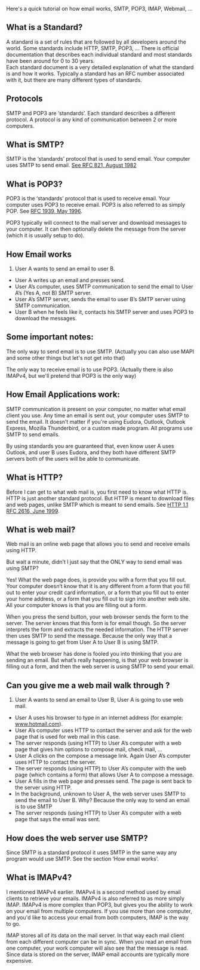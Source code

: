 Here's a quick tutorial on how email works, SMTP, POP3, IMAP, Webmail, ...

## What is a Standard?

A standard is a set of rules that are followed by all developers around the world.  Some standards include HTTP, SMTP, POP3, …
There is official documentation that describes each individual standard and most standards have been around for 0 to 30 years.  
Each standard document is a very detailed explanation of what the standard is and how it works.  Typically a standard has an RFC number associated with it, but there are many different types of standards.


## Protocols

SMTP and POP3 are ‘standards’.  Each standard describes a different protocol.  A protocol is any kind of communication between 2 or more computers.


## What is SMTP?

SMTP is the ‘standards’ protocol that is used to send email.  Your computer uses SMTP to send email.   [See RFC 821, August 1982][1]

## What is POP3?

POP3 is the ‘standards’ protocol that is used to receive email.  Your computer uses POP3 to receive email.  POP3 is also referred to as simply POP.  See [RFC 1939, May 1996][2].

POP3 typically will connect to the mail server and download messages to your computer.  It can then optionally delete the message from the server (which it is usually setup to do).


## How Email works

1. User A wants to send an email to user B.  
- User A writes up an email and presses send.  
- User A’s computer, uses SMTP communication to send the email to User A’s (Yes A, not B) SMTP server.  
- User A’s SMTP server, sends the email to user B’s SMTP server using SMTP communication.  
- User B when he feels like it, contacts his SMTP server and uses POP3 to download the   messages.


## Some important notes:

The only way to send email is to use SMTP.  (Actually you can also use MAPI and some other things but let's not get into that)

The only way to receive email is to use POP3. (Actually there is also IMAPv4, but we'll pretend that POP3 is the only way)


## How Email Applications work:

SMTP communication is present on your computer, no matter what email client you use.  Any time an email is sent out, your computer uses SMTP to send the email.  It doesn’t matter if you're using Eudora, Outlook, Outlook Express, Mozilla Thunderbird, or a custom made program.  All programs use SMTP to send emails.  

By using standards you are guaranteed that, even know user A uses Outlook, and user B uses Eudora, and they both have different SMTP servers both of the users will be able to communicate.

## What is HTTP?

Before I can get to what web mail is, you first need to know what HTTP is.
HTTP is just another standard protocol.  But HTTP is meant to download files and web pages, unlike SMTP which is meant to send emails.   See [HTTP 1.1 RFC 2616, June 1999][3].


## What is web mail?

Web mail is an online web page that allows you to send and receive emails using HTTP.


But wait a minute, didn’t I just say that the ONLY way to send email was using SMTP?


Yes!  What the web page does, is provide you with a form that you fill out.  Your computer doesn’t know that it is any different from a form that you fill out to enter your credit card information, or a form that you fill out to enter your home address, or a form that you fill out to sign into another web site.  All your computer knows is that you are filling out a form.


When you press the send button, your web browser sends the form to the server.   The server knows that this form is for email though.  So the server interprets the form and extracts the needed information.  The HTTP server then uses SMTP to send the message.  Because the only way that a message is going to get from User A to User B is using SMTP.


What the web browser has done is fooled you into thinking that you are sending an email.  But what’s really happening, is that your web browser is filling out a form, and then the web server is using SMTP to send your email.


## Can you give me a web mail walk through ?

1. User A wants to send an email to User B, User A is going to use web mail.
- User A uses his browser to type in an internet address (for example: www.hotmail.com).
- User A’s computer uses HTTP to contact the server and ask for the web page that is used for web mail in this case.
- The server responds (using HTTP) to User A’s computer with a web page that gives him options to compose mail, check mail, …
- User A clicks on the compose a message link. Again User A’s computer uses HTTP to contact the server.
- The server responds (using HTTP) to User A’s computer with the web page (which contains a form) that allows User A to compose a message.
- User A fills in the web page and presses send.  The page is sent back to the server using HTTP.
- In the background, unknown to User A, the web server uses SMTP to send the email to User B. Why? Because the only way to send an email is to use SMTP
- The server responds (using HTTP) to User A’s computer with a web page that says the email was sent.

## How does the web server use SMTP?

Since SMTP is a standard protocol it uses SMTP in the same way any program would use SMTP.  See the section ‘How email works’.  

## What is IMAPv4?

I mentioned IMAPv4 earlier.  IMAPv4 is a second method used by email clients to retrieve your emails. IMAPv4 is also referred to as more simply IMAP.  IMAPv4 is more complex than POP3, but gives you the ability to work on your email from multiple computers.  If you use more than one computer, and you'd like to access your email from both computers, IMAP is the way to go.  

IMAP stores all of its data on the mail server.  In that way each mail client from each different computer can be in sync.  When you read an email from one computer, your work computer will also see that the message is read.  Since data is stored on the server, IMAP email accounts are typically more expensive.


  [1]: http://james.apache.org/server/rfclist/smtp/rfc0821.txt
  [2]: http://www.faqs.org/rfcs/rfc1939.html
  [3]: http://www.w3.org/Protocols/rfc2616/rfc2616.html
